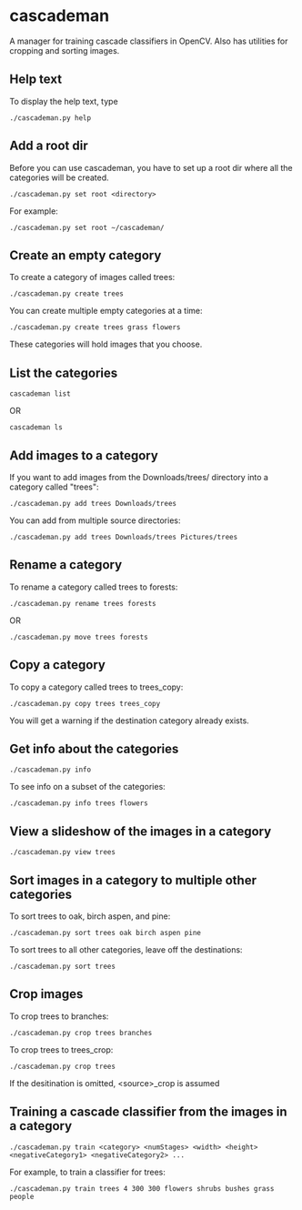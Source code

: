 # cascademan
A manager for training cascade classifiers in OpenCV. Also has utilities for cropping and sorting images.

## Help text
To display the help text, type
```
./cascademan.py help
```

## Add a root dir
Before you can use cascademan, you have to set up a root dir where all the categories will be created.
```
./cascademan.py set root <directory>
```
For example:
```
./cascademan.py set root ~/cascademan/
```

## Create an empty category
To create a category of images called trees:
```
./cascademan.py create trees
```

You can create multiple empty categories at a time:
```
./cascademan.py create trees grass flowers
```
These categories will hold images that you choose.

## List the categories
```
cascademan list
```
OR
```
cascademan ls
```

## Add images to a category
If you want to add images from the Downloads/trees/ directory into a category called "trees":
```
./cascademan.py add trees Downloads/trees
```
You can add from multiple source directories:
```
./cascademan.py add trees Downloads/trees Pictures/trees
```

## Rename a category
To rename a category called trees to forests:
```
./cascademan.py rename trees forests
```
OR
```
./cascademan.py move trees forests
```
## Copy a category
To copy a category called trees to trees_copy:
```
./cascademan.py copy trees trees_copy
```
You will get a warning if the destination category already exists.

## Get info about the categories
```
./cascademan.py info
```
To see info on a subset of the categories:
```
./cascademan.py info trees flowers
```

## View a slideshow of the images in a category
```
./cascademan.py view trees
```


## Sort images in a category to multiple other categories
To sort trees to oak, birch aspen, and pine:
```
./cascademan.py sort trees oak birch aspen pine
```

To sort trees to all other categories, leave off the destinations:
```
./cascademan.py sort trees
```

## Crop images
To crop trees to branches:
```
./cascademan.py crop trees branches
```
To crop trees to trees_crop:
```
./cascademan.py crop trees
```
If the desitination is omitted, \<source>_crop is assumed

## Training a cascade classifier from the images in a category
```
./cascademan.py train <category> <numStages> <width> <height> <negativeCategory1> <negativeCategory2> ...
```
For example, to train a classifier for trees:
```
./cascademan.py train trees 4 300 300 flowers shrubs bushes grass people
```
